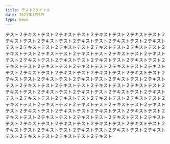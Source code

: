 ```yaml
---
title: テスト2タイトル
date: 2021年1月5日
type: news
---
```

テスト２テキストテスト２テキストテスト２テキストテスト２テキストテスト２テキストテスト２テキストテスト２テキストテスト２テキストテスト２テキストテスト２テキストテスト２テキストテスト２テキストテスト２テキストテスト２テキストテスト２テキストテスト２テキストテスト２テキストテスト２テキストテスト２テキストテスト２テキストテスト２テキストテスト２テキストテスト２テキストテスト２テキストテスト２テキストテスト２テキストテスト２テキストテスト２テキストテスト２テキストテスト２テキストテスト２テキストテスト２テキストテスト２テキストテスト２テキストテスト２テキストテスト２テキストテスト２テキストテスト２テキストテスト２テキストテスト２テキストテスト２テキストテスト２テキストテスト２テキストテスト２テキストテスト２テキストテスト２テキストテスト２テキストテスト２テキストテスト２テキストテスト２テキストテスト２テキストテスト２テキストテスト２テキストテスト２テキストテスト２テキストテスト２テキストテスト２テキストテスト２テキストテスト２テキストテスト２テキストテスト２テキストテスト２テキストテスト２テキストテスト２テキストテスト２テキストテスト２テキストテスト２テキストテスト２テキストテスト２テキストテスト２テキストテスト２テキストテスト２テキストテスト２テキストテスト２テキストテスト２テキスト